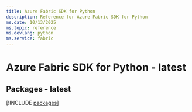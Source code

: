 ```yaml
---
title: Azure Fabric SDK for Python
description: Reference for Azure Fabric SDK for Python
ms.date: 10/13/2025
ms.topic: reference
ms.devlang: python
ms.service: fabric
---
```

# Azure Fabric SDK for Python - latest
## Packages - latest
[!INCLUDE [packages](fabric-index.md)]